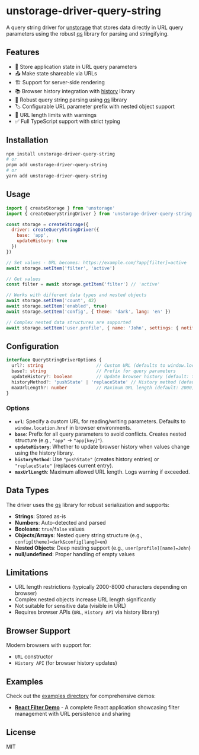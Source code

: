 # unstorage-driver-query-string

A query string driver for [unstorage](https://github.com/unjs/unstorage) that stores data directly in URL query parameters using the robust [qs](https://github.com/ljharb/qs) library for parsing and stringifying.

## Features

- 🔗 Store application state in URL query parameters
- 📤 Make state shareable via URLs
- 🏗️ Support for server-side rendering
- 📚 Browser history integration with [history](https://github.com/ReactTraining/history) library
- 🎯 Robust query string parsing using [qs](https://github.com/ljharb/qs) library
- 🏷️ Configurable URL parameter prefix with nested object support
- 📏 URL length limits with warnings
- ✅ Full TypeScript support with strict typing

## Installation

```bash
npm install unstorage-driver-query-string
# or
pnpm add unstorage-driver-query-string
# or
yarn add unstorage-driver-query-string
```

## Usage

```javascript
import { createStorage } from 'unstorage'
import { createQueryStringDriver } from 'unstorage-driver-query-string'

const storage = createStorage({
  driver: createQueryStringDriver({
    base: 'app',
    updateHistory: true
  })
})

// Set values - URL becomes: https://example.com/?app[filter]=active
await storage.setItem('filter', 'active')

// Get values
const filter = await storage.getItem('filter') // 'active'

// Works with different data types and nested objects
await storage.setItem('count', 42)
await storage.setItem('enabled', true)
await storage.setItem('config', { theme: 'dark', lang: 'en' })

// Complex nested data structures are supported
await storage.setItem('user.profile', { name: 'John', settings: { notifications: true } })
```

## Configuration

```typescript
interface QueryStringDriverOptions {
  url?: string                    // Custom URL (defaults to window.location)
  base?: string                   // Prefix for query parameters
  updateHistory?: boolean         // Update browser history (default: true)
  historyMethod?: 'pushState' | 'replaceState' // History method (default: 'pushState')
  maxUrlLength?: number           // Maximum URL length (default: 2000)
}
```

### Options

- **`url`**: Specify a custom URL for reading/writing parameters. Defaults to `window.location.href` in browser environments.
- **`base`**: Prefix for all query parameters to avoid conflicts. Creates nested structure (e.g., `"app"` → `"app[key]"`).
- **`updateHistory`**: Whether to update browser history when values change using the history library.
- **`historyMethod`**: Use `"pushState"` (creates history entries) or `"replaceState"` (replaces current entry).
- **`maxUrlLength`**: Maximum allowed URL length. Logs warning if exceeded.

## Data Types

The driver uses the [qs](https://github.com/ljharb/qs) library for robust serialization and supports:

- **Strings**: Stored as-is
- **Numbers**: Auto-detected and parsed
- **Booleans**: `true`/`false` values
- **Objects/Arrays**: Nested query string structure (e.g., `config[theme]=dark&config[lang]=en`)
- **Nested Objects**: Deep nesting support (e.g., `user[profile][name]=John`)
- **null/undefined**: Proper handling of empty values

## Limitations

- URL length restrictions (typically 2000-8000 characters depending on browser)
- Complex nested objects increase URL length significantly
- Not suitable for sensitive data (visible in URL)
- Requires browser APIs (`URL`, `History API` via history library)

## Browser Support

Modern browsers with support for:
- `URL` constructor
- `History API` (for browser history updates)

## Examples

Check out the [examples directory](./examples) for comprehensive demos:

- **[React Filter Demo](./examples/react-filter-demo)** - A complete React application showcasing filter management with URL persistence and sharing

## License

MIT
